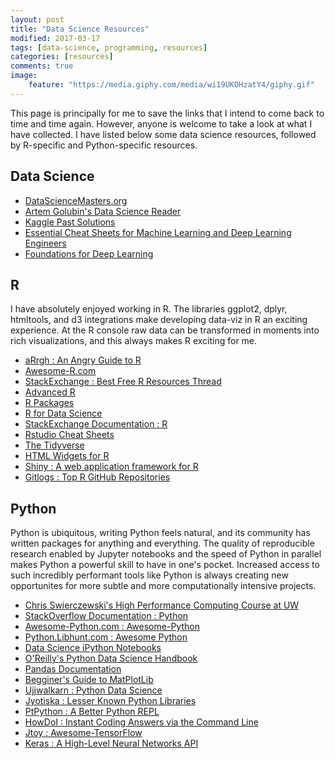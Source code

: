 ```yaml
---
layout: post
title: "Data Science Resources"
modified: 2017-03-17
tags: [data-science, programming, resources]
categories: [resources]
comments: true
image:
    feature: "https://media.giphy.com/media/wi19UKOHzatY4/giphy.gif"
---
```


This page is principally for me to save the links that I intend to come back to time and 
time again. However, anyone is welcome to take a look at what I have collected. I have 
listed below some data science resources, followed by R-specific and Python-specific resources. 

<!--more-->

## Data Science

- [DataScienceMasters.org](http://datasciencemasters.org/)
- [Artem Golubin's Data Science Reader](http://rushter.com/dsreader/)
- [Kaggle Past Solutions](http://ndres.me/kaggle-past-solutions/)
- [Essential Cheat Sheets for Machine Learning and Deep Learning Engineers](https://medium.com/@kailashahirwar/essential-cheat-sheets-for-machine-learning-and-deep-learning-researchers-efb6a8ebd2e5)
- [Foundations for Deep Learning](https://github.com/pauli-space/foundations_for_deep_learning)


## R

I have absolutely enjoyed working in R. The
libraries ggplot2, dplyr, htmltools, and d3 integrations make developing
data-viz in R an exciting experience. 
At the R console raw data can be transformed in
moments into rich visualizations, and this always makes R exciting for me.

- [aRrgh : An Angry Guide to R](http://arrgh.tim-smith.us)
- [Awesome-R.com](https://awesome-r.com/)
- [StackExchange : Best Free R Resources Thread](https://stats.stackexchange.com/questions/138/free-resources-for-learning-r)
- [Advanced R](http://adv-r.had.co.nz/)
- [R Packages](http://r-pkgs.had.co.nz/)
- [R for Data Science](http://r4ds.had.co.nz/introduction.html)
- [StackExchange Documentation : R](https://stackoverflow.com/documentation/r/topics)
- [Rstudio Cheat Sheets](https://www.rstudio.com/resources/cheatsheets/)
- [The Tidyverse](http://tidyverse.org/)
- [HTML Widgets for R](http://www.htmlwidgets.org/)
- [Shiny : A web application framework for R](https://shiny.rstudio.com/)
- [Gitlogs : Top R GitHub Repositories](http://www.gitlogs.com/most_popular?language=R)


## Python

Python is ubiquitous, writing Python feels natural, and its community
has written packages for anything and everything.
The quality of reproducible research enabled by Jupyter notebooks and the speed
of Python in parallel makes Python a powerful skill
to have in one's pocket. Increased access to such incredibly performant tools
like Python is always creating new opportunites for more subtle and more
computationally intensive projects.

- [Chris Swierczewski's High Performance Computing Course at UW](https://github.com/uwhpsc-2016)
- [StackOverflow Documentation : Python](https://stackoverflow.com/documentation/python/topics)
- [Awesome-Python.com : Awesome-Python](https://awesome-python.com/)
- [Python.Libhunt.com : Awesome Python](https://python.libhunt.com/)
- [Data Science iPython Notebooks](https://github.com/donnemartin/data-science-ipython-notebooks)
- [O'Reilly's Python Data Science Handbook](https://github.com/jakevdp/PythonDataScienceHandbook)
- [Pandas Documentation](http://pandas.pydata.org/pandas-docs/stable/)
- [Begginer's Guide to MatPlotLib](https://matplotlib.org/users/beginner.html)
- [Ujjwalkarn : Python Data Science](https://github.com/ujjwalkarn/DataSciencePython)
- [Jyotiska : Lesser Known Python Libraries](http://jyotiska.github.io/blog/posts/python_libraries.html)
- [PtPython : A Better Python REPL](https://github.com/jonathanslenders/ptpython)
- [HowDoI : Instant Coding Answers via the Command Line](https://github.com/gleitz/howdoi)
- [Jtoy : Awesome-TensorFlow](https://github.com/jtoy/awesome-tensorflow/)
- [Keras : A High-Level Neural Networks API](https://keras.io/)
